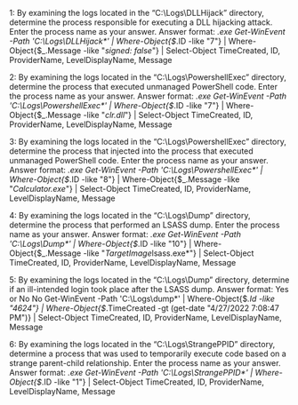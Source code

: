 1:
By examining the logs located in the “C:\Logs\DLLHijack” directory, determine the process responsible for executing a DLL hijacking attack. Enter the process name as your answer. Answer format: _.exe
Get-WinEvent -Path 'C:\Logs\DLLHijack\*' | Where-Object{$_.ID -like "7"} | Where-Object{$_.Message -like "*signed: false*"} | Select-Object TimeCreated, ID, ProviderName, LevelDisplayName, Message

2:
By examining the logs located in the “C:\Logs\PowershellExec” directory, determine the process that executed unmanaged PowerShell code. Enter the process name as your answer. Answer format: _.exe
Get-WinEvent -Path 'C:\Logs\PowershellExec\*' | Where-Object{$_.ID -like "7"} | Where-Object{$_.Message -like "*clr.dll*"} | Select-Object TimeCreated, ID, ProviderName, LevelDisplayName, Message

3:
By examining the logs located in the “C:\Logs\PowershellExec” directory, determine the process that injected into the process that executed unmanaged PowerShell code. Enter the process name as your answer. Answer format: _.exe
Get-WinEvent -Path 'C:\Logs\PowershellExec\*' | Where-Object{$_.ID -like "8"} | Where-Object{$_.Message -like "*Calculator.exe*"} | Select-Object TimeCreated, ID, ProviderName, LevelDisplayName, Message

4:
By examining the logs located in the “C:\Logs\Dump” directory, determine the process that performed an LSASS dump. Enter the process name as your answer. Answer format: _.exe
Get-WinEvent -Path 'C:\Logs\Dump\*' | Where-Object{$_.ID -like "10"} | Where-Object{$_.Message -like "*TargetImage*lsass.exe*"} | Select-Object TimeCreated, ID, ProviderName, LevelDisplayName, Message

5:
By examining the logs located in the “C:\Logs\Dump” directory, determine if an ill-intended login took place after the LSASS dump. Answer format: Yes or No
No
Get-WinEvent -Path 'C:\Logs\dump\*' | Where-Object{$_.Id -like "4624"} | Where-Object{$_.TimeCreated -gt (get-date "4/27/2022 7:08:47 PM")} | Select-Object TimeCreated, ID, ProviderName, LevelDisplayName, Message


6:
By examining the logs located in the “C:\Logs\StrangePPID” directory, determine a process that was used to temporarily execute code based on a strange parent-child relationship. Enter the process name as your answer. Answer format: _.exe
Get-WinEvent -Path 'C:\Logs\StrangePPID\*' | Where-Object{$_.ID -like "1"} | Select-Object TimeCreated, ID, ProviderName, LevelDisplayName, Message
